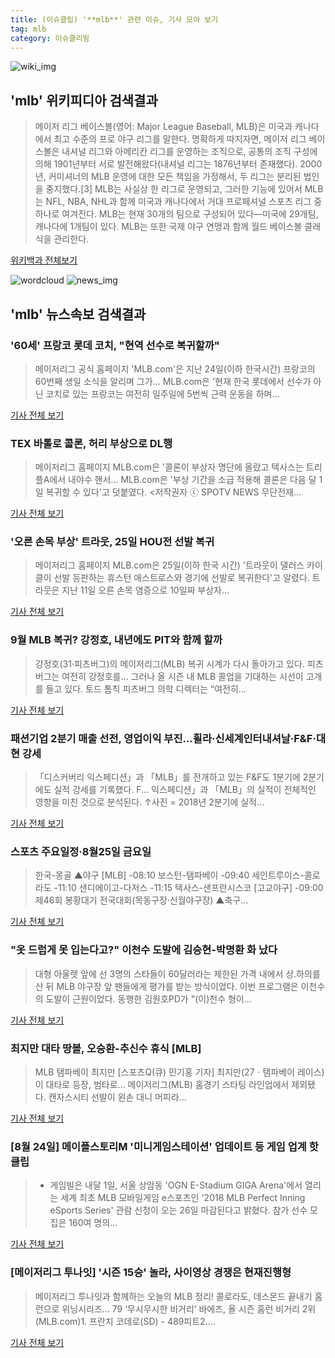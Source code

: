 ```yaml
---
title: (이슈클립) '**mlb**' 관련 이슈, 기사 모아 보기
tag: mlb
category: 이슈클리핑
---
```

![wiki_img](https://user-images.githubusercontent.com/42597476/44503234-41136a80-a6d0-11e8-9071-6fc6418eafe4.png)
## **'**mlb**'** 위키피디아 검색결과
>메이저 리그 베이스볼(영어: Major League Baseball, MLB)은 미국과 캐나다에서 최고 수준의 프로 야구 리그를 말한다. 명확하게 따지자면, 메이저 리그 베이스볼은 내셔널 리그와 아메리칸 리그를 운영하는 조직으로, 공통의 조직 구성에 의해 1901년부터 서로 발전해왔다(내셔널 리그는 1876년부터 존재했다). 2000년, 커미셔너의 MLB 운영에 대한 모든 책임을 가정해서, 두 리그는 분리된 법인을 중지했다.[3] MLB는 사실상 한 리그로 운영되고, 그러한 기능에 있어서 MLB는 NFL, NBA, NHL과 함께 미국과 캐나다에서 거대 프로페셔널 스포츠 리그 중 하나로 여겨진다. MLB는 현재 30개의 팀으로 구성되어 있다―미국에 29개팀, 캐나다에 1개팀이 있다. MLB는 또한 국제 야구 연맹과 함께 월드 베이스볼 클래식을 관리한다.

<a href="https://ko.wikipedia.org/wiki/mlb" target="_blank">위키백과 전체보기</a>

![wordcloud](https://s3.ap-northeast-2.amazonaws.com/lyrics101-wordcloud/2018-08-25-1535161644.png)
![news_img](https://user-images.githubusercontent.com/42597476/44507050-1206f400-a6e4-11e8-8d98-7ffbfebb353f.png)
## **'**mlb**'** 뉴스속보 검색결과
### '60세' 프랑코 롯데 코치, "현역 선수로 복귀할까"

>메이저리그 공식 홈페이지 'MLB.com'은 지난 24일(이하 한국시간) 프랑코의 60번째 생일 소식을 알리며 그가... MLB.com은 '현재 한국 롯데에서 선수가 아닌 코치로 있는 프랑코는 여전히 일주일에 5번씩 근력 운동을 하며...

<a href="http://www.osen.co.kr/article/G1110974632" target="_blank">기사 전체 보기</a>

### TEX 바톨로 콜론, 허리 부상으로 DL행

>메이저리그 홈페이지 MLB.com은 '콜론이 부상자 명단에 올랐고 텍사스는 트리플A에서 내야수 핸서... MLB.com은 '부상 기간을 소급 적용해 콜론은 다음 달 1일 복귀할 수 있다'고 덧붙였다. <저작권자 ⓒ SPOTV NEWS 무단전재...

<a href="http://www.spotvnews.co.kr/?mod=news&act=articleView&idxno=232954" target="_blank">기사 전체 보기</a>

### '오른 손목 부상' 트라웃, 25일 HOU전 선발 복귀

>메이저리그 홈페이지 MLB.com은 25일(이하 한국 시간) '트라웃이 댈러스 카이클이 선발 등판하는 휴스턴 애스트로스와 경기에 선발로 복귀한다'고 알렸다. 트라웃은 지난 11일 오른 손목 염증으로 10일짜 부상자...

<a href="http://www.spotvnews.co.kr/?mod=news&act=articleView&idxno=232952" target="_blank">기사 전체 보기</a>

### 9월 MLB 복귀? 강정호, 내년에도 PIT와 함께 할까

>강정호(31·피츠버그)의 메이저리그(MLB) 복귀 시계가 다시 돌아가고 있다. 피츠버그는 여전히 강정호를... 그러나 올 시즌 내 MLB 콜업을 기대하는 시선이 고개를 들고 있다. 토드 톰칙 피츠버그 의학 디렉터는 “여전히...

<a href="http://www.osen.co.kr/article/G1110974634" target="_blank">기사 전체 보기</a>

### 패션기업 2분기 매출 선전, 영업이익 부진...휠라·신세계인터내셔날·F&F·대현 강세

>「디스커버리 익스페디션」과 「MLB」를 전개하고 있는 F&F도 1분기에 2분기에도 실적 강세를 기록했다. F... 익스페디션」과 「MLB」의 실적이 전체적인 영향을 미친 것으로 분석된다. ↑사진 = 2018년 2분기에 실적...

<a href="http://www.fashionn.com/board/read_new.php?table=1004&number=25637" target="_blank">기사 전체 보기</a>

### 스포츠 주요일정·8월25일 금요일

>한국-몽골 ▲야구 [MLB] -08:10 보스턴-탬파베이 -09:40 세인트루이스-콜로라도 -11:10 샌디에이고-다저스 -11:15 텍사스-샌프란시스코 [고교야구] -09:00 제46회 봉황대기 전국대회(목동구장·신월야구장) ▲축구...

<a href="http://www.newsis.com/view/?id=NISX20180824_0000399847&cID=10501&pID=10500" target="_blank">기사 전체 보기</a>

### "옷 드럽게 못 입는다고?" 이천수 도발에 김승현-박명환 화 났다

>대형 아울렛 앞에 선 3명의 스타들이 60달러라는 제한된 가격 내에서 상.하의를 산 뒤 MLB 야구장 앞 팬들에게 평가를 받는 방식이었다. 이번 프로그램은 이천수의 도발이 근원이었다. 동행한 김원호PD가 "(이)천수 형이...

<a href="http://sports.hankooki.com/lpage/moresports/201808/sp20180824180816136520.htm" target="_blank">기사 전체 보기</a>

### 최지만 대타 땅볼, 오승환-추신수 휴식 [MLB]

>MLB 탬파베이 최지만 [스포츠Q(큐) 민기홍 기자] 최지만(27ㆍ탬파베이 레이스)이 대타로 등장, 범타로... 메이저리그(MLB) 홈경기 스타팅 라인업에서 제외됐다. 캔자스시티 선발이 왼손 대니 머피라...

<a href="http://www.sportsq.co.kr/news/articleView.html?idxno=299922" target="_blank">기사 전체 보기</a>

### [8월 24일] 메이플스토리M '미니게임스테이션' 업데이트 등 게임 업계 핫 클립

>- 게임빌은 내달 1일, 서울 상암동 'OGN E-Stadium GIGA Arena'에서 열리는 세계 최초 MLB 모바일게임 e스포츠인 '2018 MLB Perfect Inning eSports Series' 관람 신청이 오는 26일 마감된다고 밝혔다. 참가 선수 모집은 160여 명의...

<a href="http://www.gameple.co.kr/news/articleView.html?idxno=143529" target="_blank">기사 전체 보기</a>

### [메이저리그 투나잇] '시즌 15승' 놀라, 사이영상 경쟁은 현재진행형

>메이저리그 투나잇과 함께하는 오늘의 MLB 정리!   콜로라도, 데스몬드 끝내기 홈런으로 위닝시리즈... 79  ‘무시무시한 비거리’ 바에즈, 올 시즌 홈런 비거리 2위 (MLB.com)1. 프란치 코데로(SD) - 489피트2....

<a href="http://www.mbcsportsplus.com/news/?mode=view&cate=2&b_idx=99885036.000" target="_blank">기사 전체 보기</a>


